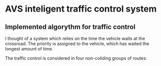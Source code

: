 # AVS inteligent traffic control system

## Implemented algorythm for traffic control
I thought of a system which relies on the time the vehicle waits at the crossroad.
The priority is assigned to the vehicle, which has waited the longest amount of time.

The traffic control is considered in four non-coliding groups of routes:
